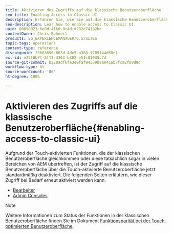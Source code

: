 ```yaml
---
title: Aktivieren des Zugriffs auf die klassische Benutzeroberfläche
seo-title: Enabling Access to Classic UI
description: Erfahren Sie, wie Sie auf die klassische Benutzeroberfläche zugreifen können
seo-description: Lear how to enable access to Classic UI.
uuid: 08698023-6e0d-4160-8c4d-d282e74182bc
contentOwner: Chris Bohnert
products: SG_EXPERIENCEMANAGER/6.5/SITES
topic-tags: operations
content-type: reference
discoiquuid: f3683696-663d-4de5-a388-1709f44d58c1
exl-id: e25f0b7f-5f12-4363-b302-e51c81035c7d
source-git-commit: b220adf6fa3e9faf94389b9a9416b7fca2f89d9d
workflow-type: ht
source-wordcount: '86'
ht-degree: 100%

---
```


# Aktivieren des Zugriffs auf die klassische Benutzeroberfläche{#enabling-access-to-classic-ui}

Aufgrund der Touch-aktivierten Funktionen, die der klassischen Benutzeroberfläche gleichkommen oder diese tatsächlich sogar in vielen Bereichen von AEM übertreffen, ist der Zugriff auf die klassische Benutzeroberfläche über die Touch-aktivierte Benutzeroberfläche jetzt standardmäßig deaktiviert. Die folgenden Seiten erläutern, wie dieser Zugriff bei Bedarf erneut aktiviert werden kann.

* [Bearbeiter](/help/sites-administering/enable-classic-ui-editor.md)
* [Admin Consoles](/help/sites-administering/enable-classic-ui-admin.md)

>[!NOTE]
>
>Weitere Informationen zum Status der Funktionen in der klassischen Benutzeroberfläche finden Sie im Dokument [Funktionsparität bei der Touch-optimierten Benutzeroberfläche](/help/release-notes/touch-ui-features-status.md).
